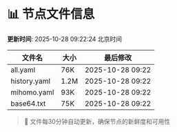 # 📊 节点文件信息

**更新时间**: 2025-10-28 09:22:24 北京时间

| 文件名 | 大小 | 最后修改 |
|--------|------|----------|
| all.yaml | 76K | 2025-10-28 09:22 |
| history.yaml | 1.2M | 2025-10-28 09:22 |
| mihomo.yaml | 93K | 2025-10-28 09:22 |
| base64.txt | 75K | 2025-10-28 09:22 |

> 🔄 文件每30分钟自动更新，确保节点的新鲜度和可用性
